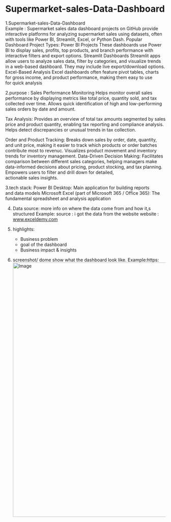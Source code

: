 # Supermarket-sales-Data-Dashboard
1.Supermarket-sales-Data-Dashboard   
Example :
 Supermarket sales data dashboard projects on GitHub provide interactive platforms for analyzing supermarket sales using datasets, often with tools like Power BI, Streamlit, Excel, or Python Dash.
Popular Dashboard Project Types:
Power BI Projects
These dashboards use Power BI to display sales, profits, top products, and branch performance with interactive filters and export options.
Streamlit Dashboards
Streamlit apps allow users to analyze sales data, filter by categories, and visualize trends in a web-based dashboard. They may include live export/download options.
Excel-Based Analysis
Excel dashboards often feature pivot tables, charts for gross income, and product performance, making them easy to use for quick analysis

2.purpose :
Sales Performance Monitoring
Helps monitor overall sales performance by displaying metrics like total price, quantity sold, and tax collected over time.
Allows quick identification of high and low-performing sales orders by date and amount.

Tax Analysis:
Provides an overview of total tax amounts segmented by sales price and product quantity, enabling tax reporting and compliance analysis.
Helps detect discrepancies or unusual trends in tax collection.

Order and Product Tracking:
Breaks down sales by order, date, quantity, and unit price, making it easier to track which products or order batches contribute most to revenuc.
Visualizes product movement and inventory trends for inventory management.
Data-Driven Decision Making:
Facilitates comparison between different sales categories, helping managers make data-informed decisions about pricing, product stocking, and tax planning.
Empowers users to filter and drill down for detailed, actionable sales insights.

3.tech stack:
Power BI Desktop: Main application for building reports and data models
Microsoft Excel (part of Microsoft 365 / Office 365): The fundamental spreadsheet and analysis application

4. Data source:
   more info on where the data come from and how it,s structured
   Example:
   source : i got the data from the website
   website : www.exceldemy.com
5. highlights:
   * Business problem
   * goal of the dashboard
   * Business impact & insights
   
 6. screenshot/ dome
show what the dashboard look like.
Example:https:<img width="1424" height="796" alt="Image" src="https://github.com/user-attachments/assets/e5d93c5c-f8e0-4927-bf03-5b7f2e49ef87" />

